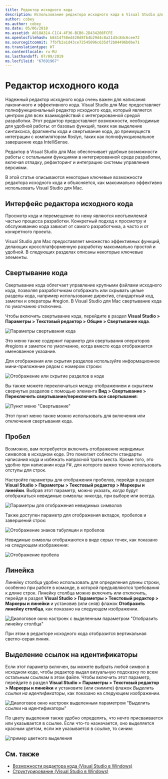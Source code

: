 ```yaml
---
title: Редактор исходного кода
description: Использование редактора исходного кода в Visual Studio для Mac
author: cobey
ms.author: cobey
ms.date: 05/06/2018
ms.assetid: A018A314-C1C4-4F36-BCB6-2D434208FCFE
ms.openlocfilehash: b8414f50ed420d8fb4b29d4c8a21d3c8dc6cee72
ms.sourcegitcommit: 7fbfb2a1d43ce72545096c635df2b04496b0be71
ms.translationtype: HT
ms.contentlocale: ru-RU
ms.lasthandoff: 07/09/2019
ms.locfileid: "67691967"
---
```

# <a name="source-editor"></a>Редактор исходного кода

Надежный редактор исходного кода очень важен для написания лаконичного и эффективного кода. Visual Studio для Mac предоставляет полнофункциональный редактор исходного кода, который является центром для всех взаимодействий с интегрированной средой разработки. Этот редактор предоставляет возможности, необходимые для удобной работы: от базовых функций, таких как выделение синтаксиса, фрагменты кода и свертывание кода, до преимуществ интеграции с компилятором Roslyn, таких как полнофункциональное завершение кода IntelliSense.

Редактор в Visual Studio для Mac обеспечивает удобные возможности работы с остальными функциями в интегрированной среде разработки, включая отладку, рефакторинг и интеграцию системы управления версиями.

В этой статье описываются некоторые ключевые возможности редактора исходного кода и объясняется, как максимально эффективно использовать Visual Studio для Mac.

## <a name="the-source-editor-experience"></a>Интерфейс редактора исходного кода

Просмотр кода и перемещение по нему являются неотъемлемой частью процесса разработки. Конкретный подход к просмотру и обслуживанию кода зависит от самого разработчика, а часто и от конкретного проекта.

Visual Studio для Mac предоставляет множество эффективных функций, делающих кроссплатформенную разработку максимально простой и удобной. В следующих разделах описаны некоторые ключевые элементы.

## <a name="code-folding"></a>Свертывание кода

Свертывание кода облегчает управление крупными файлами исходного кода, позволяя разработчикам отображать или скрывать целые разделы кода, например использование директив, стандартный код, заметки и операторы #region. В Visual Studio для Mac свертывание кода по умолчанию отключено.

Чтобы включить свертывание кода, перейдите в раздел **Visual Studio > Параметры > Текстовый редактор > Общие > Свертывание кода**.

![Параметры свертывания кода](media/source-editor-image1.png)

Это меню также содержит параметр для свертывания операторов #regions и заметок по умолчанию, когда вместо кода отображается именованное указание.

Для отображения или скрытия разделов используйте информационное мини-приложение рядом с номером строки:

![Отображение или скрытие разделов в коде](media/source-editor-image2.png)

Вы также можете переключаться между отображением и скрытием свернутых разделов с помощью элемента **Вид > Свертывание > Переключить свертывание/переключить все свертывания**:

![Пункт меню "Свертывание"](media/source-editor-image19.png)

Этот пункт меню также можно использовать для включения или отключения свертывания кода.

## <a name="white-space"></a>Пробел

Возможно, вам потребуется включить отображение невидимых символов в исходном коде. Это помогает соблюсти стандарты написания кода и избежать напрасной траты места. Кроме того, это удобно при написании кода F#, для которого важно точно использовать отступы для строк.

Настройте параметры для отображения пробелов, перейдя в раздел **Visual Studio > Параметры > Текстовый редактор > Маркеры и линейки**. Выбрав этот параметр, можно указать, _когда_ будут отображаться невидимые символы: никогда, при выборе или всегда.

![Параметры для отображения невидимых символов](media/source-editor-image3.png)

Также доступен параметр для отображения вкладок, пробелов и завершений строк:

![Отображение знаков табуляции и пробелов](media/source-editor-image4.png)

Невидимые символы отображаются в виде серых точек, как показано на следующем изображении:

![Отображение пробела](media/source-editor-image22.png)

## <a name="ruler"></a>Линейка

Линейку столбца удобно использовать для определения длины строки, особенно при работе в команде, в которой предъявляются требования к длине строк. Линейку столбца можно включить или отключить, перейдя в раздел **Visual Studio > Параметры > Текстовый редактор > Маркеры и линейки** и установив (или сняв) флажок **Отобразить линейку столбца**, как показано на следующем изображении.

![Диалоговое окно настроек с выделенным параметром "Отобразить линейку столбца"](media/source-editor-image5.png)

 При этом в редакторе исходного кода отобразится вертикальная светло-серая линия.

## <a name="highlight-identifier-references"></a>Выделение ссылок на идентификаторы

Если этот параметр включен, вы можете выбрать любой символ в исходном коде, чтобы редактор выдал визуальную подсказку по всем остальным ссылкам в этом файле. Чтобы включить этот параметр, перейдите в раздел **Visual Studio > Параметры > Текстовый редактор > Маркеры и линейки** и установите (или снимите) флажок _Выделить ссылки на идентификаторы_, как показано на следующем изображении.

![Диалоговое окно настроек выделенным параметром "Выделить ссылки на идентификаторы"](media/source-editor-image6.png)

По цвету выделения также удобно определять, что нечто присваивается или указывается в ссылке. Если что-то назначается, оно выделяется красным цветом, если же указывается в ссылке, то синим:

![пример цветного выделения](media/source-editor-image7.png)

## <a name="see-also"></a>См. также

- [Возможности редактора кода (Visual Studio в Windows)](/visualstudio/ide/writing-code-in-the-code-and-text-editor)
- [Структурирование (Visual Studio в Windows)](/visualstudio/ide/outlining)